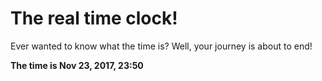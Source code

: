 # The real time clock!

Ever wanted to know what the time is? Well, your journey is about to end!

**The time is Nov 23, 2017, 23:50**